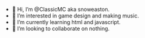 - 👋 Hi, I’m @ClassicMC aka snoweaston.
- 👀 I’m interested in game design and making music.
- 🌱 I’m currently learning html and javascript.
- 💞️ I’m looking to collaborate on nothing.


<!---
snoweaston/snoweaston is a ✨ special ✨ repository because its `README.md` (this file) appears on your GitHub profile.
You can click the Preview link to take a look at your changes.
--->
